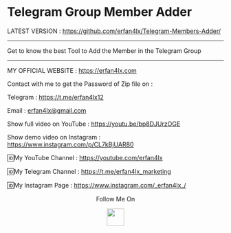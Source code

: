 # Telegram Group Member Adder
LATEST VERSION : https://github.com/erfan4lx/Telegram-Members-Adder/

***
Get to know the best Tool to Add the Member in the Telegram Group
***

 MY OFFICIAL WEBSITE : https://erfan4lx.com

Contact with me to get the Password of Zip file on :

 Telegram : https://t.me/erfan4lx12
  
 Email : erfan4lx@gmail.com

Show full video on YouTube : https://youtu.be/bp8DJUrzOGE

Show demo video on Instagram : https://www.instagram.com/p/CL7kBjUAR80

🆔My YouTube Channel : https://youtube.com/erfan4lx

🆔My Telegram Channel : https://t.me/erfan4lx_marketing

🆔My Instagram Page : https://www.instagram.com/_erfan4lx_/

<p align="center">
  Follow Me On
</p>
<p align="center">
  <a href="https://www.youtube.com/c/erfan4lx?sub_confirmation=1">
    <img src="https://www.iconsdb.com/icons/preview/black/youtube-4-xxl.png" width="40" height="40">
  </a>
</p>
